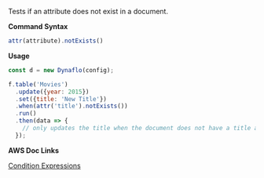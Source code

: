Tests if an attribute does not exist in a document.

**Command Syntax**

```javascript
attr(attribute).notExists()
```

**Usage**

```javascript
const d = new Dynaflo(config);

f.table('Movies')
  .update({year: 2015})
  .set({title: 'New Title'})
  .when(attr('title').notExists())
  .run()
  .then(data => {
    // only updates the title when the document does not have a title attribute
  });
```

**AWS Doc Links**

[Condition Expressions](http://docs.aws.amazon.com/amazondynamodb/latest/developerguide/Expressions.SpecifyingConditions.html)